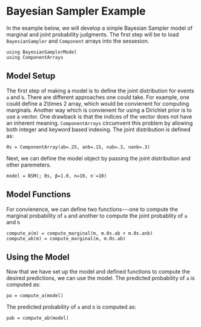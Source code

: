 # Bayesian Sampler Example

In the example below, we will develop a simple Bayesian Sampler model of marginal and joint probability judgments. The first step will be to load `BayesianSampler` and `Component` arrays
into the sessesion.
```@example example1
using BayesianSamplerModel
using ComponentArrays
```
##  Model Setup 
The first step of making a model is to define the joint distribution for events `a` and `b`. There are 
different approaches one could take. For example, one could define a 2\times 2 array, which would be convienent for computing marginals. Another way which is convienent for using a Dirichlet prior is to use a vector. One drawback is that the indices of the vector does not have an inherent meaning. `ComponentArrays` circumvent this problem by allowing both integer and keyword based indexing. The joint distribution is defined as:
```@example example1
Θs = ComponentArray(ab=.25, anb=.15, nab=.3, nanb=.3)
```
Next, we can define the model object by passing the joint distribution and other paremeters. 
```@example example1
model = BSM(; Θs, β=1.0, n=10, n′=10)
```
## Model Functions 
For convienence, we can define two functions---one to compute the marginal probability of `a` and another to compute the joint probablity of `a` and `b`

```@example example1
compute_a(m) = compute_marginal(m, m.Θs.ab + m.Θs.anb)
compute_ab(m) = compute_marginal(m, m.Θs.ab)
```
## Using the Model 
Now that we have set up the model and defined functions to compute the desired predictions, we can use the model. The predicted probability of `a` is computed as:
```@example example1
pa = compute_a(model)
```
The predicted probability of `a` and `b` is computed as:
```@example example1
pab = compute_ab(model)
```